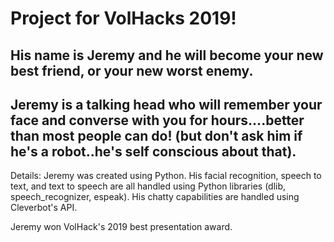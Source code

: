 <h1>Project for VolHacks 2019! </h1>

<p><h2>His name is Jeremy and he will become your new best friend, or your new worst enemy.</h2></p>
<p><h2>Jeremy is a talking head who will remember your face and converse with you for hours....better than most people can do! (but don't ask him if he's a robot..he's self conscious about that).</h2></p>

<p>Details: Jeremy was created using Python. His facial recognition, speech to text, and text to speech are all handled using Python libraries (dlib, speech_recognizer, espeak). His chatty capabilities are handled using Cleverbot's API.</p>

<p>Jeremy won VolHack's 2019 best presentation award.</p>


